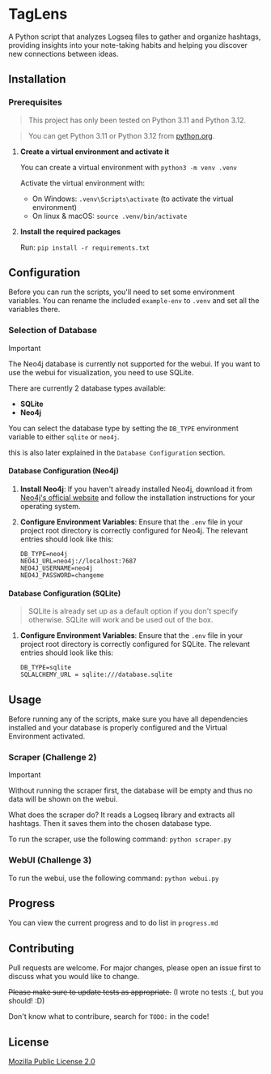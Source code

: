 # TagLens
 A Python script that analyzes Logseq files to gather and organize hashtags, providing insights into your note-taking habits and helping you discover new connections between ideas.

## Installation

### Prerequisites

> This project has only been tested on Python 3.11 and Python 3.12.

> You can get Python 3.11 or Python 3.12 from [python.org](https://www.python.org/downloads/).

1. **Create a virtual environment and activate it**
   
   You can create a virtual environment with `python3 -m venv .venv`

   Activate the virtual environment with:

   - On Windows: `.venv\Scripts\activate` (to activate the virtual environment)
   - On linux & macOS: `source .venv/bin/activate`

2. **Install the required packages**

   Run: `pip install -r requirements.txt`

## Configuration

Before you can run the scripts, you'll need to set some environment variables.
You can rename the included `example-env` to `.venv` and set all the variables there.

### Selection of Database

> [!IMPORTANT]
> The Neo4j database is currently not supported for the webui.
> If you want to use the webui for visualization, you need to use SQLite.

There are currently 2 database types available:

- **SQLite**
- **Neo4j**

You can select the database type by setting the `DB_TYPE` environment variable to either `sqlite` or `neo4j`.

this is also later explained in the `Database Configuration` section.

#### Database Configuration (Neo4j)

1. **Install Neo4j**:
   If you haven't already installed Neo4j, download it from [Neo4j's official website](https://neo4j.com/download-center/#community) and follow the installation instructions for your operating system.

2. **Configure Environment Variables**:
   Ensure that the `.env` file in your project root directory is correctly configured for Neo4j. The relevant entries should look like this:

   ```env
   DB_TYPE=neo4j
   NEO4J_URL=neo4j://localhost:7687
   NEO4J_USERNAME=neo4j
   NEO4J_PASSWORD=changeme
   ```
#### Database Configuration (SQLite)

> SQLite is already set up as a default option if you don't specify otherwise. SQLite will work and be used out of the box.

1. **Configure Environment Variables**:
   Ensure that the `.env` file in your project root directory is correctly configured for SQLite. The relevant entries should look like this:

   ```env
   DB_TYPE=sqlite
   SQLALCHEMY_URL = sqlite:///database.sqlite
   ```

## Usage

Before running any of the scripts, make sure you have all dependencies installed and your database is properly configured and the Virtual Environment activated.


### Scraper (Challenge 2)

> [!IMPORTANT]
> Without running the scraper first, the database will be empty and thus no data will be shown on the webui.

What does the scraper do? It reads a Logseq library and extracts all hashtags.
Then it saves them into the chosen database type.

To run the scraper, use the following command: `python scraper.py`

### WebUI (Challenge 3)

To run the webui, use the following command: `python webui.py`


## Progress

You can view the current progress and to do list in `progress.md`

## Contributing

Pull requests are welcome. For major changes, please open an issue first
to discuss what you would like to change.

~~Please make sure to update tests as appropriate.~~ (I wrote no tests :(, but you should! :D)

Don't know what to contribure, search for `TODO:` in the code!

## License

[Mozilla Public License 2.0](https://choosealicense.com/licenses/mpl-2.0/)